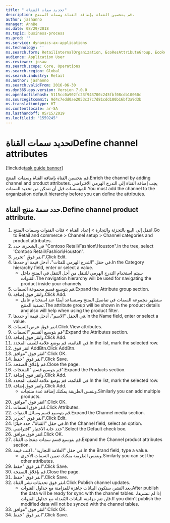 ```yaml
---
title: " تحديد سمات القناة"
description: قم بتحسين القناة بإضافة القناة وسمات المنتج.
author: jashanno
manager: AnnBe
ms.date: 08/29/2018
ms.topic: business-process
ms.prod: ''
ms.service: dynamics-ax-applications
ms.technology: ''
ms.search.form: RetailInternalOrganization, EcoResAttributeGroup, EcoResAttributeGroupAttribute, RetailAddChannelItems, RetailCatalogProductAttributeValue, RetailMedia
audience: Application User
ms.reviewer: josaw
ms.search.scope: Core, Operations
ms.search.region: Global
ms.search.industry: Retail
ms.author: jashanno
ms.search.validFrom: 2016-06-30
ms.dyn365.ops.version: Version 7.0.0
ms.openlocfilehash: 5115cc0a902fc23f943700c245fbf08cdb10060c
ms.sourcegitcommit: 9d4c7edd0ae2053c37c7d81cdd180b16bf3a9d3b
ms.translationtype: HT
ms.contentlocale: ar-SA
ms.lasthandoff: 05/15/2019
ms.locfileid: "1559245"
---
```

# <a name="define-channel-attributes"></a><span data-ttu-id="5f557-103"> تحديد سمات القناة</span><span class="sxs-lookup"><span data-stu-id="5f557-103">Define channel attributes</span></span>

[!include[task guide banner](../includes/task-guide-banner.md)]

<span data-ttu-id="5f557-104">قم بتحسين القناة بإضافة القناة وسمات المنتج.</span><span class="sxs-lookup"><span data-stu-id="5f557-104">Enrich the channel by adding channel and product attributes.</span></span> <span data-ttu-id="5f557-105">يجب إضافة القناة إلى التدرج الهرمي الافتراضي للمؤسسات قبل أن تتمكن من تحديد السمات.</span><span class="sxs-lookup"><span data-stu-id="5f557-105">You must add the channel to the organization default hierarchy before you can define the attributes.</span></span>


## <a name="define-channel-product-attribute"></a><span data-ttu-id="5f557-106">حدد سمة منتج القناة.</span><span class="sxs-lookup"><span data-stu-id="5f557-106">Define channel product attribute.</span></span>
1. <span data-ttu-id="5f557-107">انتقل إلى البيع بالتجزئة والتجارة > إعداد القناة > فئات القنوات وسمات المنتج.</span><span class="sxs-lookup"><span data-stu-id="5f557-107">Go to Retail and commerce > Channel setup > Channel categories and product attributes.</span></span>
2. <span data-ttu-id="5f557-108">في الشجرة، حدد "Contoso Retail\Fashion\Houston".</span><span class="sxs-lookup"><span data-stu-id="5f557-108">In the tree, select 'Contoso Retail\Fashion\Houston'.</span></span>
3. <span data-ttu-id="5f557-109">انقر فوق "تحرير".</span><span class="sxs-lookup"><span data-stu-id="5f557-109">Click Edit.</span></span>
4. <span data-ttu-id="5f557-110">في حقل "‏‫التدرج الهرمي للفئات‬"، أدخل قيمة أو حددها.</span><span class="sxs-lookup"><span data-stu-id="5f557-110">In the Category hierarchy field, enter or select a value.</span></span>
    * <span data-ttu-id="5f557-111">سيتم استخدام التدرج الهرمي للتنقل من أجل التنقل في المنتج داخل القنوات.</span><span class="sxs-lookup"><span data-stu-id="5f557-111">The navigation hierarchy will be used for navigating the product inside your channels.</span></span>  
5. <span data-ttu-id="5f557-112">قم بتوسيع قسم مجموعة السمات.</span><span class="sxs-lookup"><span data-stu-id="5f557-112">Expand the Attribute group section.</span></span>
6. <span data-ttu-id="5f557-113">وانقر فوق إضافة.</span><span class="sxs-lookup"><span data-stu-id="5f557-113">Click Add.</span></span>
    * <span data-ttu-id="5f557-114">ستظهر مجموعة السمات في تفاصيل المنتج وستساعد أيضًا عند استخدام عامل تصفية المنتج.</span><span class="sxs-lookup"><span data-stu-id="5f557-114">The attribute group will be shown in the product details and also will help when using the product filter.</span></span>  
7. <span data-ttu-id="5f557-115">في الحقل "الاسم"، أدخل قيمة أو حددها.</span><span class="sxs-lookup"><span data-stu-id="5f557-115">In the Name field, enter or select a value.</span></span>
8. <span data-ttu-id="5f557-116">انقر فوق عرض السمات.</span><span class="sxs-lookup"><span data-stu-id="5f557-116">Click View attributes.</span></span>
9. <span data-ttu-id="5f557-117">قم بتوسيع القسم "السمات".</span><span class="sxs-lookup"><span data-stu-id="5f557-117">Expand the Attributes section.</span></span>
10. <span data-ttu-id="5f557-118">وانقر فوق إضافة.</span><span class="sxs-lookup"><span data-stu-id="5f557-118">Click Add.</span></span>
11. <span data-ttu-id="5f557-119">في القائمة، قم بوضع علامة للصف المحدد.</span><span class="sxs-lookup"><span data-stu-id="5f557-119">In the list, mark the selected row.</span></span>
12. <span data-ttu-id="5f557-120">انقر فوق AddBtn.</span><span class="sxs-lookup"><span data-stu-id="5f557-120">Click AddBtn.</span></span>
13. <span data-ttu-id="5f557-121">انقر فوق "موافق".</span><span class="sxs-lookup"><span data-stu-id="5f557-121">Click OK.</span></span>
14. <span data-ttu-id="5f557-122">انقر فوق "حفظ".</span><span class="sxs-lookup"><span data-stu-id="5f557-122">Click Save.</span></span>
15. <span data-ttu-id="5f557-123">قم بإغلاق الصفحة.</span><span class="sxs-lookup"><span data-stu-id="5f557-123">Close the page.</span></span>
16. <span data-ttu-id="5f557-124">قم بتوسيع قسم "المنتجات".</span><span class="sxs-lookup"><span data-stu-id="5f557-124">Expand the Products section.</span></span>
17. <span data-ttu-id="5f557-125">وانقر فوق إضافة.</span><span class="sxs-lookup"><span data-stu-id="5f557-125">Click Add.</span></span>
18. <span data-ttu-id="5f557-126">في القائمة، قم بوضع علامة للصف المحدد.</span><span class="sxs-lookup"><span data-stu-id="5f557-126">In the list, mark the selected row.</span></span>
19. <span data-ttu-id="5f557-127">وانقر فوق إضافة.</span><span class="sxs-lookup"><span data-stu-id="5f557-127">Click Add.</span></span>
    * <span data-ttu-id="5f557-128">وبنفس الطريقة يمكنك إضافة عدة منتجات.</span><span class="sxs-lookup"><span data-stu-id="5f557-128">Similarly you can add multiple products.</span></span>  
20. <span data-ttu-id="5f557-129">انقر فوق "موافق".</span><span class="sxs-lookup"><span data-stu-id="5f557-129">Click OK.</span></span>
21. <span data-ttu-id="5f557-130">انقر فوق السمات.</span><span class="sxs-lookup"><span data-stu-id="5f557-130">Click Attributes.</span></span>
22. <span data-ttu-id="5f557-131">قم بتوسيع قسم وسائل القنوات.</span><span class="sxs-lookup"><span data-stu-id="5f557-131">Expand the Channel media section.</span></span>
23. <span data-ttu-id="5f557-132">انقر فوق "تحرير".</span><span class="sxs-lookup"><span data-stu-id="5f557-132">Click Edit.</span></span>
24. <span data-ttu-id="5f557-133">في حقل "القناة"، حدد خيارًا.</span><span class="sxs-lookup"><span data-stu-id="5f557-133">In the Channel field, select an option.</span></span>
25. <span data-ttu-id="5f557-134">حدد خانة الاختيار "افتراضي".</span><span class="sxs-lookup"><span data-stu-id="5f557-134">Select the Default check box.</span></span>
26. <span data-ttu-id="5f557-135">انقر فوق موافق.</span><span class="sxs-lookup"><span data-stu-id="5f557-135">Click OK.</span></span>
27. <span data-ttu-id="5f557-136">قم بتوسيع قسم ‏‫سمات منتجات القناة‬.</span><span class="sxs-lookup"><span data-stu-id="5f557-136">Expand the Channel product attributes section.</span></span>
28. <span data-ttu-id="5f557-137">في حقل "‏‫العلامة التجارية‬"، اكتب قيمة.</span><span class="sxs-lookup"><span data-stu-id="5f557-137">In the Brand field, type a value.</span></span>
    * <span data-ttu-id="5f557-138">وبنفس الطريقة يمكنك تعيين السمات الأخرى.</span><span class="sxs-lookup"><span data-stu-id="5f557-138">Similarly you can set the other attributes.</span></span>  
29. <span data-ttu-id="5f557-139">انقر فوق "حفظ".</span><span class="sxs-lookup"><span data-stu-id="5f557-139">Click Save.</span></span>
30. <span data-ttu-id="5f557-140">قم بإغلاق الصفحة.</span><span class="sxs-lookup"><span data-stu-id="5f557-140">Close the page.</span></span>
31. <span data-ttu-id="5f557-141">انقر فوق "حفظ".</span><span class="sxs-lookup"><span data-stu-id="5f557-141">Click Save.</span></span>
32. <span data-ttu-id="5f557-142">انقر فوق تحديثات نشر القناة.</span><span class="sxs-lookup"><span data-stu-id="5f557-142">Click Publish channel updates.</span></span>
    * <span data-ttu-id="5f557-143">بعد النشر، ستكون البيانات جاهزة للمزامنة مع جداول القنوات.</span><span class="sxs-lookup"><span data-stu-id="5f557-143">After publish the data will be ready for sync with the channel tables.</span></span> <span data-ttu-id="5f557-144">إذا لم تنشرها، فلن تتم مزامنة البيانات المُعدلة مع جداول القنوات.</span><span class="sxs-lookup"><span data-stu-id="5f557-144">If you didn't publish the modified data will not be synced with the channel tables.</span></span>  
33. <span data-ttu-id="5f557-145">انقر فوق "موافق".</span><span class="sxs-lookup"><span data-stu-id="5f557-145">Click OK.</span></span>
34. <span data-ttu-id="5f557-146">انقر فوق "حفظ".</span><span class="sxs-lookup"><span data-stu-id="5f557-146">Click Save.</span></span>

